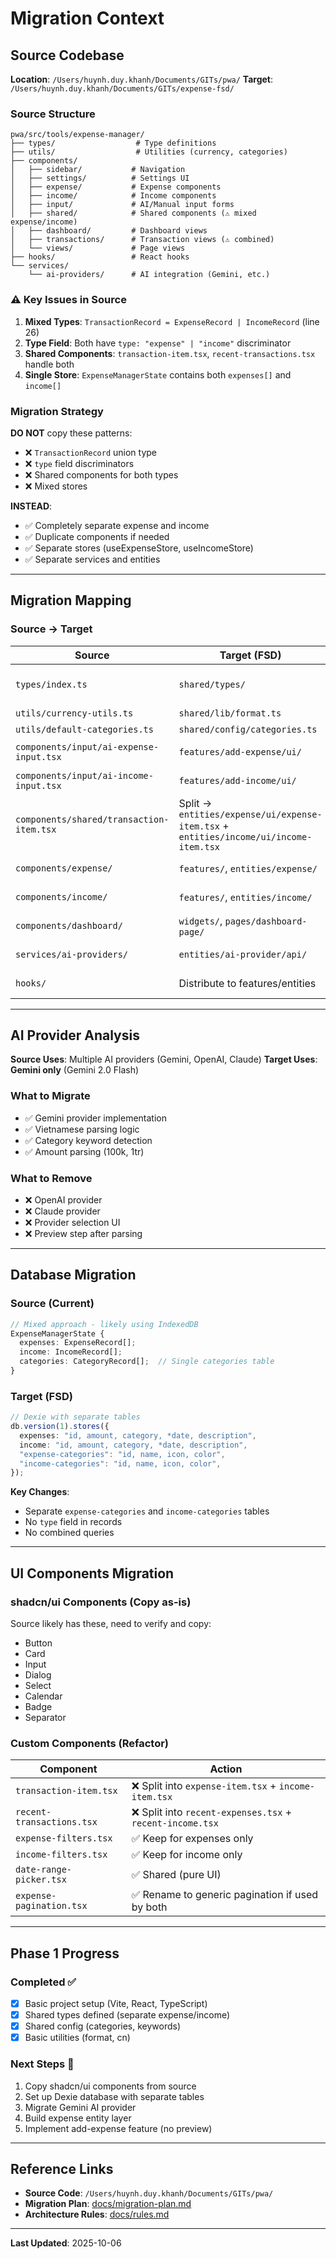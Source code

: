 # Migration Context

## Source Codebase

**Location**: `/Users/huynh.duy.khanh/Documents/GITs/pwa/`
**Target**: `/Users/huynh.duy.khanh/Documents/GITs/expense-fsd/`

### Source Structure

```
pwa/src/tools/expense-manager/
├── types/                  # Type definitions
├── utils/                  # Utilities (currency, categories)
├── components/
│   ├── sidebar/           # Navigation
│   ├── settings/          # Settings UI
│   ├── expense/           # Expense components
│   ├── income/            # Income components
│   ├── input/             # AI/Manual input forms
│   ├── shared/            # Shared components (⚠️ mixed expense/income)
│   ├── dashboard/         # Dashboard views
│   ├── transactions/      # Transaction views (⚠️ combined)
│   └── views/             # Page views
├── hooks/                 # React hooks
└── services/
    └── ai-providers/      # AI integration (Gemini, etc.)
```

### ⚠️ Key Issues in Source

1. **Mixed Types**: `TransactionRecord = ExpenseRecord | IncomeRecord` (line 26)
2. **Type Field**: Both have `type: "expense" | "income"` discriminator
3. **Shared Components**: `transaction-item.tsx`, `recent-transactions.tsx` handle both
4. **Single Store**: `ExpenseManagerState` contains both `expenses[]` and `income[]`

### Migration Strategy

**DO NOT** copy these patterns:
- ❌ `TransactionRecord` union type
- ❌ `type` field discriminators
- ❌ Shared components for both types
- ❌ Mixed stores

**INSTEAD**:
- ✅ Completely separate expense and income
- ✅ Duplicate components if needed
- ✅ Separate stores (useExpenseStore, useIncomeStore)
- ✅ Separate services and entities

---

## Migration Mapping

### Source → Target

| Source | Target (FSD) | Notes |
|--------|--------------|-------|
| `types/index.ts` | `shared/types/` | ✅ Separate expense/income types |
| `utils/currency-utils.ts` | `shared/lib/format.ts` | ✅ Pure utilities |
| `utils/default-categories.ts` | `shared/config/categories.ts` | ✅ Config only |
| `components/input/ai-expense-input.tsx` | `features/add-expense/ui/` | ⚠️ Remove preview |
| `components/input/ai-income-input.tsx` | `features/add-income/ui/` | ⚠️ Remove preview |
| `components/shared/transaction-item.tsx` | Split → `entities/expense/ui/expense-item.tsx` + `entities/income/ui/income-item.tsx` | ❌ No shared component |
| `components/expense/` | `features/`, `entities/expense/` | ✅ Restructure by FSD |
| `components/income/` | `features/`, `entities/income/` | ✅ Restructure by FSD |
| `components/dashboard/` | `widgets/`, `pages/dashboard-page/` | ✅ Separate data streams |
| `services/ai-providers/` | `entities/ai-provider/api/` | ✅ Keep Gemini only |
| `hooks/` | Distribute to features/entities | ✅ Co-locate with logic |

---

## AI Provider Analysis

**Source Uses**: Multiple AI providers (Gemini, OpenAI, Claude)
**Target Uses**: **Gemini only** (Gemini 2.0 Flash)

### What to Migrate
- ✅ Gemini provider implementation
- ✅ Vietnamese parsing logic
- ✅ Category keyword detection
- ✅ Amount parsing (100k, 1tr)

### What to Remove
- ❌ OpenAI provider
- ❌ Claude provider
- ❌ Provider selection UI
- ❌ Preview step after parsing

---

## Database Migration

### Source (Current)
```typescript
// Mixed approach - likely using IndexedDB
ExpenseManagerState {
  expenses: ExpenseRecord[];
  income: IncomeRecord[];
  categories: CategoryRecord[];  // Single categories table
}
```

### Target (FSD)
```typescript
// Dexie with separate tables
db.version(1).stores({
  expenses: "id, amount, category, *date, description",
  income: "id, amount, category, *date, description",
  "expense-categories": "id, name, icon, color",
  "income-categories": "id, name, icon, color",
});
```

**Key Changes**:
- Separate `expense-categories` and `income-categories` tables
- No `type` field in records
- No combined queries

---

## UI Components Migration

### shadcn/ui Components (Copy as-is)
Source likely has these, need to verify and copy:
- Button
- Card
- Input
- Dialog
- Select
- Calendar
- Badge
- Separator

### Custom Components (Refactor)

| Component | Action |
|-----------|--------|
| `transaction-item.tsx` | ❌ Split into `expense-item.tsx` + `income-item.tsx` |
| `recent-transactions.tsx` | ❌ Split into `recent-expenses.tsx` + `recent-income.tsx` |
| `expense-filters.tsx` | ✅ Keep for expenses only |
| `income-filters.tsx` | ✅ Keep for income only |
| `date-range-picker.tsx` | ✅ Shared (pure UI) |
| `expense-pagination.tsx` | ✅ Rename to generic pagination if used by both |

---

## Phase 1 Progress

### Completed ✅
- [x] Basic project setup (Vite, React, TypeScript)
- [x] Shared types defined (separate expense/income)
- [x] Shared config (categories, keywords)
- [x] Basic utilities (format, cn)

### Next Steps 🎯
1. Copy shadcn/ui components from source
2. Set up Dexie database with separate tables
3. Migrate Gemini AI provider
4. Build expense entity layer
5. Implement add-expense feature (no preview)

---

## Reference Links

- **Source Code**: `/Users/huynh.duy.khanh/Documents/GITs/pwa/`
- **Migration Plan**: [docs/migration-plan.md](docs/migration-plan.md)
- **Architecture Rules**: [docs/rules.md](docs/rules.md)

---

**Last Updated**: 2025-10-06
